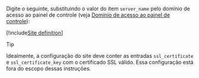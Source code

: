 ﻿Digite o seguinte, substituindo o valor do item `server_name` pelo domínio de acesso ao painel de controle (veja [Domínio de acesso ao painel de controle](../../index.md#dashboard-domain)):

[!include[Site definition](../../../../../../includes/amplia/linux/site-definition.md)]

> [!TIP]
> Idealmente, a configuração do site deve conter as entradas `ssl_certificate` e `ssl_certificate_key` com o certificado SSL válido. Essa configuração está fora do escopo dessas
> instruções.

